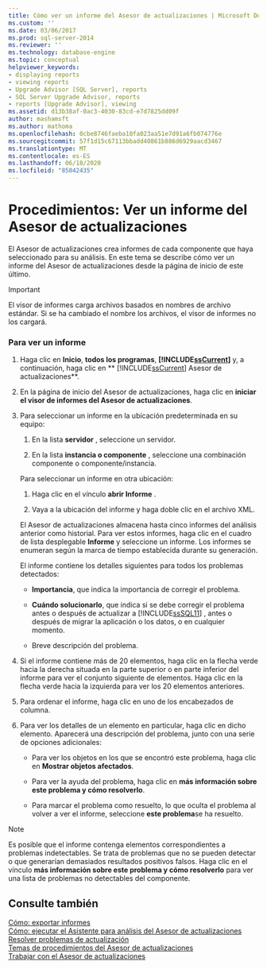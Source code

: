 ```yaml
---
title: Cómo ver un informe del Asesor de actualizaciones | Microsoft Docs
ms.custom: ''
ms.date: 03/06/2017
ms.prod: sql-server-2014
ms.reviewer: ''
ms.technology: database-engine
ms.topic: conceptual
helpviewer_keywords:
- displaying reports
- viewing reports
- Upgrade Advisor [SQL Server], reports
- SQL Server Upgrade Advisor, reports
- reports [Upgrade Advisor], viewing
ms.assetid: d13b38af-0ac3-4030-83cd-e7d7825dd09f
author: mashamsft
ms.author: mathoma
ms.openlocfilehash: 0cbe8746faeba10fa023aa51e7d91a6fb074776e
ms.sourcegitcommit: 57f1d15c67113bbadd40861b886d6929aacd3467
ms.translationtype: MT
ms.contentlocale: es-ES
ms.lasthandoff: 06/18/2020
ms.locfileid: "85042435"
---
```

# <a name="how-to-view-an-upgrade-advisor-report"></a>Procedimientos: Ver un informe del Asesor de actualizaciones
  El Asesor de actualizaciones crea informes de cada componente que haya seleccionado para su análisis. En este tema se describe cómo ver un informe del Asesor de actualizaciones desde la página de inicio de este último.  
  
> [!IMPORTANT]  
>  El visor de informes carga archivos basados en nombres de archivo estándar. Si se ha cambiado el nombre los archivos, el visor de informes no los cargará.  
  
### <a name="to-view-a-report"></a>Para ver un informe  
  
1.  Haga clic en **Inicio**, **todos los programas**, **[!INCLUDE[ssCurrent](../../includes/sscurrent-md.md)]** y, a continuación, haga clic en ** [!INCLUDE[ssCurrent](../../includes/sscurrent-md.md)] Asesor de actualizaciones**.  
  
2.  En la página de inicio del Asesor de actualizaciones, haga clic en **iniciar el visor de informes del Asesor de actualizaciones**.  
  
3.  Para seleccionar un informe en la ubicación predeterminada en su equipo:  
  
    1.  En la lista **servidor** , seleccione un servidor.  
  
    2.  En la lista **instancia o componente** , seleccione una combinación componente o componente/instancia.  
  
     Para seleccionar un informe en otra ubicación:  
  
    1.  Haga clic en el vínculo **abrir Informe** .  
  
    2.  Vaya a la ubicación del informe y haga doble clic en el archivo XML.  
  
     El Asesor de actualizaciones almacena hasta cinco informes del análisis anterior como historial. Para ver estos informes, haga clic en el cuadro de lista desplegable **Informe** y seleccione un informe. Los informes se enumeran según la marca de tiempo establecida durante su generación.  
  
     El informe contiene los detalles siguientes para todos los problemas detectados:  
  
    -   **Importancia**, que indica la importancia de corregir el problema.  
  
    -   **Cuándo solucionarlo**, que indica si se debe corregir el problema antes o después de actualizar a [!INCLUDE[ssSQL11](../../includes/sssql11-md.md)] , antes o después de migrar la aplicación o los datos, o en cualquier momento.  
  
    -   Breve descripción del problema.  
  
4.  Si el informe contiene más de 20 elementos, haga clic en la flecha verde hacia la derecha situada en la parte superior o en parte inferior del informe para ver el conjunto siguiente de elementos. Haga clic en la flecha verde hacia la izquierda para ver los 20 elementos anteriores.  
  
5.  Para ordenar el informe, haga clic en uno de los encabezados de columna.  
  
6.  Para ver los detalles de un elemento en particular, haga clic en dicho elemento. Aparecerá una descripción del problema, junto con una serie de opciones adicionales:  
  
    -   Para ver los objetos en los que se encontró este problema, haga clic en **Mostrar objetos afectados**.  
  
    -   Para ver la ayuda del problema, haga clic en **más información sobre este problema y cómo resolverlo**.  
  
    -   Para marcar el problema como resuelto, lo que oculta el problema al volver a ver el informe, seleccione **este problema**se ha resuelto.  
  
> [!NOTE]  
>  Es posible que el informe contenga elementos correspondientes a problemas indetectables. Se trata de problemas que no se pueden detectar o que generarían demasiados resultados positivos falsos. Haga clic en el vínculo **más información sobre este problema y cómo resolverlo** para ver una lista de problemas no detectables del componente.  
  
## <a name="see-also"></a>Consulte también  
 [Cómo: exportar informes](../../../2014/sql-server/install/how-to-export-reports.md)   
 [Cómo: ejecutar el Asistente para análisis del Asesor de actualizaciones](../../../2014/sql-server/install/how-to-run-the-upgrade-advisor-analysis-wizard.md)   
 [Resolver problemas de actualización](../../../2014/sql-server/install/resolving-upgrade-issues.md)   
 [Temas de procedimientos del Asesor de actualizaciones](../../../2014/sql-server/install/upgrade-advisor-how-to-topics.md)   
 [Trabajar con el Asesor de actualizaciones](../../../2014/sql-server/install/working-with-upgrade-advisor.md)  
  
  
